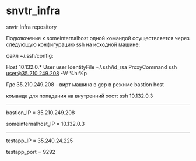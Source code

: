 # snvtr_infra
snvtr Infra repository

Подключение к someinternalhost одной командой осуществляется через следующую конфигурацию ssh на исходной машине:

файл ~/.ssh/config:

Host 10.132.0.*
    User user
    IdentityFile ~/.ssh/id_rsa
    ProxyCommand ssh user@35.210.249.208 -W %h:%p

Где 35.210.249.208 - вирт машина в gcp в режиме bastion host 

команда для попадания на внутренний хост: ssh 10.132.0.3

---
bastion_IP = 35.210.249.208

someinternalhost_IP = 10.132.0.3

---

testapp_IP = 35.240.24.225 

testapp_port = 9292

